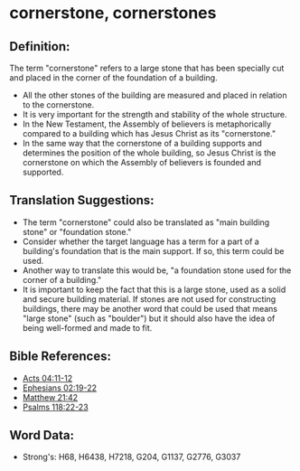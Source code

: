 # cornerstone, cornerstones #

## Definition: ##

The term "cornerstone" refers to a large stone that has been specially cut and placed in the corner of the foundation of a building. 

* All the other stones of the building are measured and placed in relation to the cornerstone.
* It is very important for the strength and stability of the whole structure.
* In the New Testament, the Assembly of believers is metaphorically compared to a building which has Jesus Christ as its "cornerstone."
* In the same way that the cornerstone of a building supports and determines the position of the whole building, so Jesus Christ is the cornerstone on which the Assembly of believers is founded and supported.

## Translation Suggestions: ##

* The term "cornerstone" could also be translated as "main building stone" or "foundation stone."
* Consider whether the target language has a term for a part of a building's foundation that is the main support. If so, this term could be used.
* Another way to translate this would be, "a foundation stone used for the corner of a building."
* It is important to keep the fact that this is a large stone, used as a solid and secure building material. If stones are not used for constructing buildings, there may be another word that could be used that means "large stone" (such as "boulder")  but it should also have the idea of being well-formed and made to fit.

## Bible References: ##

* [Acts 04:11-12](rc://en/tn/help/act/04/11)
* [Ephesians 02:19-22](rc://en/tn/help/eph/02/19)
* [Matthew 21:42](rc://en/tn/help/mat/21/42)
* [Psalms 118:22-23](rc://en/tn/help/psa/118/022)


## Word Data: ##

* Strong's: H68, H6438, H7218, G204, G1137, G2776, G3037

